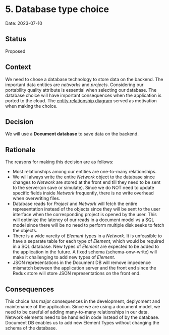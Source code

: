 # 5. Database type choice

Date: 2023-07-10

## Status

Proposed

## Context

We need to chose a database technology to store data on the backend. The important data entities are *networks* and *projects*.
Considering our portability quality attribute is essential when selecting our database. The database choice will have important consequences when the application is ported to the cloud.
The [entity relationship diagram](https://drive.google.com/file/d/1HpGS0lqEjjEjxwa3O38WLmJWvm6fb3PE/view?usp=sharing) served as motivation when making the choice.

## Decision

We will use a **Document database** to save data on the backend.

## Rationale

The reasons for making this decision are as follows:

- Most relationships among our entities are one-to-many relationships.
- We will always write the entire *Network* object to the database since changes to *Network* are stored at the front end till they need to be sent to the server(on save or simulate). Since we do NOT need to update specific fields inside *Network* frequently, there is no write overhead when overwriting files.
- Database reads for *Project* and *Network* will fetch the entire representation instead of the objects since they will be sent to the user interface when the corresponding project is opened by the user. This will optimize the latency of our reads in a document model vs a SQL model since there will be no need to perform multiple disk seeks to fetch the objects.
- There is a wide vareity of *Element* types in a *Network*. It is unfeasible to have a separate table for each type of *Element*, which would be required in a SQL database. New types of *Element* are expected to be added to the application in the future. A fixed schema (schema-onw-write) will make it challenging to add new types of *Element*.
- JSON representations in the Document DB will remove impedence mismatch between the application server and the front end since the Redux store will store JSON representations on the front end.

## Consequences

This choice has major consequences in the development, deplyoment and maintenance of the application.
Since we are using a document model, we need to be careful of adding many-to-many relationships in our data. Network elements need to be handled in code instead of by the database.
Document DB enables us to add new Element Types without changing the schema of the database.
